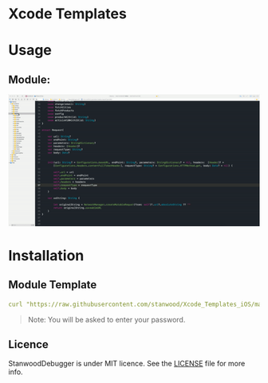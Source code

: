 # Xcode Templates

# Usage

## Module:

<img src="Media/module.gif" alt="Module" width="900">

# Installation

## Module Template

```yml
curl "https://raw.githubusercontent.com/stanwood/Xcode_Templates_iOS/master/Script/install.sh" | sudo bash
```
>Note: You will be asked to enter your password.


## Licence

StanwoodDebugger is under MIT licence. See the [LICENSE](https://github.com/stanwood/Xcode_Templates_iOS/blob/master/LICENSE.md) file for more info.
